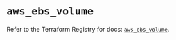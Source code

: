# `aws_ebs_volume`

Refer to the Terraform Registry for docs: [`aws_ebs_volume`](https://registry.terraform.io/providers/hashicorp/aws/6.14.0/docs/resources/ebs_volume).
